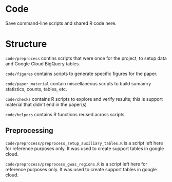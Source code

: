 # Code

Save command-line scripts and shared R code here.

# Structure

`code/preprocess` contins scripts that were once for the project, to setup data and Google Cloud BigQuery tables.

`code/figures` contains scripts to generate specific figures for the paper.

`code/paper_material` contain miscellaneous scripts to build sumamry statistics, counts, tables, etc.

`code/checks` contains R scripts to explore and verify results; this is support material that didn't end in the paper(s)

`code/helpers` contains R functions reused across scripts.

## Preprocessing

`code/preprocess/preprocess_setup_auxiliary_tables.R` is a script left here for reference purposes only. It was used to create support tables in google cloud.

`code/preprocess/preprocess_gwas_regions.R` is a script left here for reference purposes only. It was used to create support tables in google cloud.

